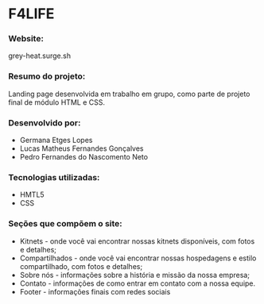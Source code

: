 # F4LIFE

### Website:
grey-heat.surge.sh

### Resumo do projeto:
Landing page desenvolvida em trabalho em grupo, como parte de projeto final de módulo HTML e CSS. 

### Desenvolvido por:
* Germana Etges Lopes
* Lucas Matheus Fernandes Gonçalves
* Pedro Fernandes do Nascomento Neto 

### Tecnologias utilizadas:
* HMTL5
* CSS

### Seções que compõem o site:
* Kitnets - onde você vai encontrar nossas kitnets disponíveis, com fotos e detalhes;
* Compartilhados - onde você vai encontrar nossas hospedagens e estilo compartilhado, com fotos e detalhes;
* Sobre nós - informações sobre a história e missão da nossa empresa;
* Contato - informações de como entrar em contato com a nossa equipe.
* Footer - informações finais com redes sociais
